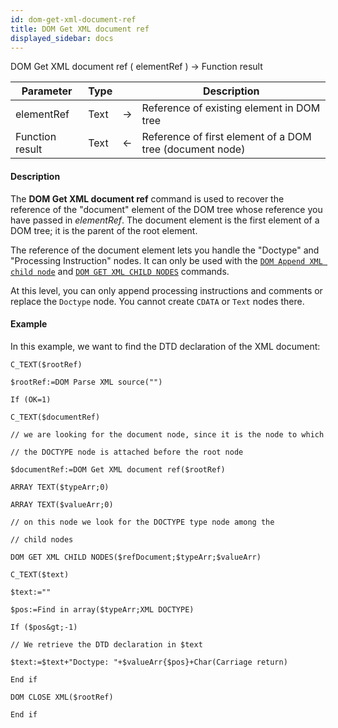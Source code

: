 ```yaml
---
id: dom-get-xml-document-ref
title: DOM Get XML document ref
displayed_sidebar: docs
---
```



<!-- REF #_command_.DOM Get XML document ref.Syntax-->DOM Get XML document ref ( elementRef ) -> Function result<!-- END REF-->


<!-- REF #_command_.DOM Get XML document ref.Params -->
|Parameter|Type||Description|
|---------|--- |:---:|------|
|elementRef|Text|->|Reference of existing element in DOM tree |
|Function result|Text|<-|Reference of first element of a DOM tree (document node)|
<!-- END REF -->


#### Description




The **DOM Get XML document ref** command is used to recover the reference of the "document" element of the DOM tree whose reference you have passed in *elementRef*. The document element is the first element of a DOM tree; it is the parent of the root element.

The reference of the document element lets you handle the "Doctype" and "Processing Instruction" nodes. It can only be used with the [`DOM Append XML child node`](dom-append-xml-child-node.md) and [`DOM GET XML CHILD NODES`](dom-get-xml-child-nodes.md) commands.

At this level, you can only append processing instructions and comments or replace the `Doctype` node. You cannot create `CDATA` or `Text` nodes there. 


#### Example


In this example, we want to find the DTD declaration of the XML document:


```4d
C_TEXT($rootRef)

$rootRef:=DOM Parse XML source("")

If (OK=1)

C_TEXT($documentRef)

// we are looking for the document node, since it is the node to which

// the DOCTYPE node is attached before the root node

$documentRef:=DOM Get XML document ref($rootRef)

ARRAY TEXT($typeArr;0)

ARRAY TEXT($valueArr;0)

// on this node we look for the DOCTYPE type node among the

// child nodes

DOM GET XML CHILD NODES($refDocument;$typeArr;$valueArr)

C_TEXT($text)

$text:=""

$pos:=Find in array($typeArr;XML DOCTYPE)

If ($pos&gt;-1)

// We retrieve the DTD declaration in $text

$text:=$text+"Doctype: "+$valueArr{$pos}+Char(Carriage return)

End if

DOM CLOSE XML($rootRef)

End if
```
